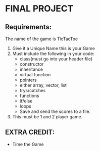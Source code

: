 # FINAL PROJECT

## Requirements:

The name of the game is TicTacToe

1.	Give it a Unique Name this is your Game
2.	Must include the following in your code: 
    -	class(must go into your header file)
    -	constructor
    -   inheritance
    -	virtual function 
    -	pointers
    -	either array, vector, list
    -	trys/catches
    -	functions
    -	if/else
    -	loops
    -	Save and send the scores to a file.
3.  This must be 1 and 2 player game. 

## EXTRA CREDIT:
-   Time the Game
